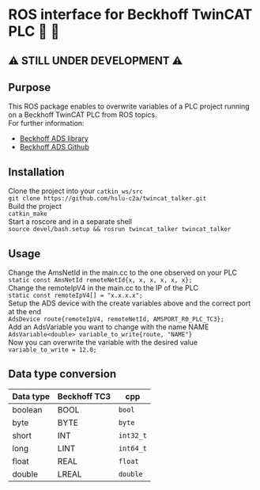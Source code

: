 # ROS interface for Beckhoff TwinCAT PLC :robot: :rotating_light:

## :warning: STILL UNDER DEVELOPMENT :warning:

## Purpose

This ROS package enables to overwrite variables of a PLC project running on a Beckhoff TwinCAT PLC from ROS topics. \
For further information:

- [Beckhoff ADS library](https://infosys.beckhoff.com/content/1033/tc3_ads_intro/index.html)
- [Beckhoff ADS Github](https://github.com/Beckhoff/ADS)

## Installation

Clone the project into your `catkin_ws/src` \
`git clone https://github.com/hslu-c2a/twincat_talker.git` \
Build the project \
`catkin_make` \
Start a roscore and in a separate shell \
`source devel/bash.setup && rosrun twincat_talker twincat_talker`

## Usage

Change the AmsNetId in the main.cc to the one observed on your PLC \
`static const AmsNetId remoteNetId{x, x, x, x, x, x};` \
Change the remoteIpV4 in the main.cc to the IP of the PLC \
`static const remoteIpV4[] = "x.x.x.x";` \
Setup the ADS device with the create variables above and the correct port at the end \
`AdsDevice route{remoteIpV4, remoteNetId, AMSPORT_R0_PLC_TC3};`
\
Add an AdsVariable you want to change with the name NAME \
`AdsVariable<double> variable_to_write{route, "NAME"}` \
Now you can overwrite the variable with the desired value \
`variable_to_write = 12.0;`

## Data type conversion

| Data type | Beckhoff TC3 | cpp       |
| --------- | ------------ | --------- |
| boolean   | BOOL         | `bool`    |
| byte      | BYTE         | `byte`    |
| short     | INT          | `int32_t` |
| long      | LINT         | `int64_t` |
| float     | REAL         | `float`   |
| double    | LREAL        | `double`  |
